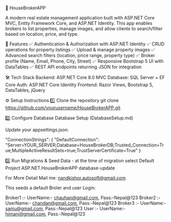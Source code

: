 🏡 HouseBrokerAPP

A modern real estate management application built with ASP.NET Core MVC, Entity Framework Core, and ASP.NET Identity. This app enables brokers to list properties, manage images, and allow clients to search/filter based on location, price, and type.

🚀 Features
✅ Authentication & Authorization with ASP.NET Identity
✅ CRUD operations for property listings
✅ Upload & manage property images
✅ Advanced search filters (location, price range, property type)
✅ Broker profile (Name, Email, Phone, City, Street)
✅ Responsive Bootstrap 5 UI with DataTables
✅ REST API endpoints returning JSON for integration

🛠️ Tech Stack
Backend: ASP.NET Core 8.0 MVC
Database: SQL Server + EF Core
Auth: ASP.NET Core Identity
Frontend: Razor Views, Bootstrap 5, DataTables, jQuery

⚙️ Setup Instructions
1️⃣ Clone the repository
git clone https://github.com/yourusername/HouseBrokerAPP.git

2️⃣ Configure Database
Database Setup (DatabaseSetup.md)


Update your appsettings.json:

"ConnectionStrings": {
  "DefaultConnection": "Server=YOUR_SERVER;Database=HouseBrokerDB;Trusted_Connection=True;MultipleActiveResultSets=true;TrustServerCertificate=True"
}

3️⃣ Run Migrations & Seed Data - at the time of migration select Default Project ASP.NET.HouseBrokerAPP
     database-update

For More  Detail Mail me: nandkishor.autosoft@gmail.com

This seeds a default Broler and user Login:

Broker1 :- UserName:- chauhan@gmail.com, Pass:-Nepal@123
Broker2 :- UserName:- chandan@gmail.com, Pass:-Nepal@123
Broker3 :- UserName:- sanju@gmail.com, Pass:-Nepal@123
User :- UserName:- himani@gmail.com, Pass:-Nepal@123

